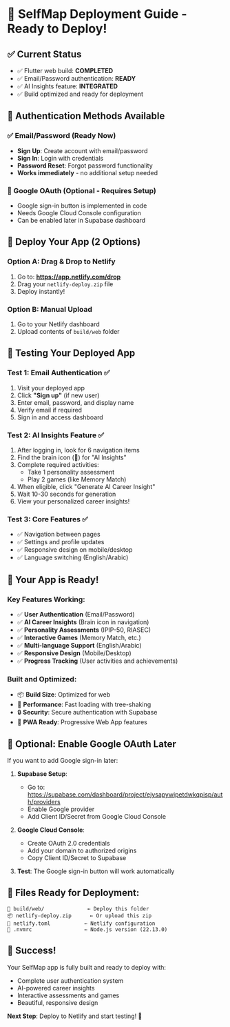 # 🚀 SelfMap Deployment Guide - Ready to Deploy!

## ✅ Current Status
- ✅ Flutter web build: **COMPLETED**
- ✅ Email/Password authentication: **READY**
- ✅ AI Insights feature: **INTEGRATED**
- ✅ Build optimized and ready for deployment

## 🔑 Authentication Methods Available

### ✅ Email/Password (Ready Now)
- **Sign Up**: Create account with email/password
- **Sign In**: Login with credentials
- **Password Reset**: Forgot password functionality
- **Works immediately** - no additional setup needed

### 🔧 Google OAuth (Optional - Requires Setup)
- Google sign-in button is implemented in code
- Needs Google Cloud Console configuration
- Can be enabled later in Supabase dashboard

## 🚀 Deploy Your App (2 Options)

### Option A: Drag & Drop to Netlify
1. Go to: **https://app.netlify.com/drop**
2. Drag your `netlify-deploy.zip` file
3. Deploy instantly!

### Option B: Manual Upload
1. Go to your Netlify dashboard
2. Upload contents of `build/web` folder

## 🧪 Testing Your Deployed App

### Test 1: Email Authentication ✅
1. Visit your deployed app
2. Click **"Sign up"** (if new user)
3. Enter email, password, and display name
4. Verify email if required
5. Sign in and access dashboard

### Test 2: AI Insights Feature ✅
1. After logging in, look for 6 navigation items
2. Find the brain icon (🧠) for "AI Insights"
3. Complete required activities:
   - Take 1 personality assessment
   - Play 2 games (like Memory Match)
4. When eligible, click "Generate AI Career Insight"
5. Wait 10-30 seconds for generation
6. View your personalized career insights!

### Test 3: Core Features ✅
- ✅ Navigation between pages
- ✅ Settings and profile updates
- ✅ Responsive design on mobile/desktop
- ✅ Language switching (English/Arabic)

## 🎯 Your App is Ready!

### Key Features Working:
- ✅ **User Authentication** (Email/Password)
- ✅ **AI Career Insights** (Brain icon in navigation)
- ✅ **Personality Assessments** (IPIP-50, RIASEC)
- ✅ **Interactive Games** (Memory Match, etc.)
- ✅ **Multi-language Support** (English/Arabic)
- ✅ **Responsive Design** (Mobile/Desktop)
- ✅ **Progress Tracking** (User activities and achievements)

### Built and Optimized:
- 📦 **Build Size**: Optimized for web
- 🏃 **Performance**: Fast loading with tree-shaking
- 🔒 **Security**: Secure authentication with Supabase
- 📱 **PWA Ready**: Progressive Web App features

## 🔮 Optional: Enable Google OAuth Later

If you want to add Google sign-in later:

1. **Supabase Setup**:
   - Go to: https://supabase.com/dashboard/project/ejysapywipetdwkqpisp/auth/providers
   - Enable Google provider
   - Add Client ID/Secret from Google Cloud Console

2. **Google Cloud Console**:
   - Create OAuth 2.0 credentials
   - Add your domain to authorized origins
   - Copy Client ID/Secret to Supabase

3. **Test**: The Google sign-in button will work automatically

## 📍 Files Ready for Deployment:
```
📁 build/web/              ← Deploy this folder
📦 netlify-deploy.zip      ← Or upload this zip
📄 netlify.toml           ← Netlify configuration
📄 .nvmrc                 ← Node.js version (22.13.0)
```

## 🎉 Success! 

Your SelfMap app is fully built and ready to deploy with:
- Complete user authentication system
- AI-powered career insights
- Interactive assessments and games
- Beautiful, responsive design

**Next Step**: Deploy to Netlify and start testing! 🚀
